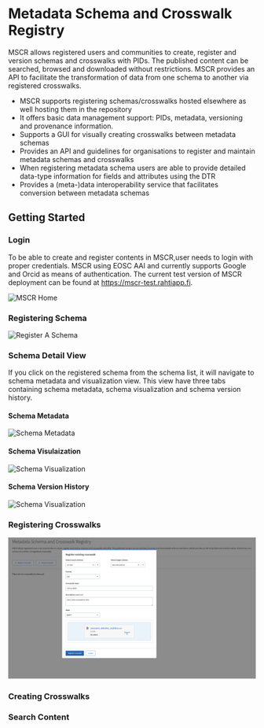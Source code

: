 # Metadata Schema and Crosswalk Registry
MSCR allows registered users and communities to create, register and version schemas and crosswalks with PIDs. The published content can be searched, browsed and downloaded without restrictions. MSCR provides an API to facilitate the transformation of data from one schema to another via registered crosswalks. 

- MSCR supports registering schemas/crosswalks hosted elsewhere as well hosting them in the repository
- It offers basic data management support: PIDs, metadata, versioning and provenance information.
- Supports a GUI for visually creating crosswalks between metadata schemas
- Provides an API and guidelines for organisations to register and maintain metadata schemas and crosswalks
- When registering metadata schema users are able to provide detailed data-type information for fields and attributes using the DTR
- Provides a (meta-)data interoperability service that facilitates conversion between metadata schemas

## Getting Started

### Login
To be able to create and register contents in MSCR,user needs to login with proper credentials. MSCR using EOSC AAI and currently supports Google and Orcid as means of authentication. The current test version of MSCR deployment can be found at https://mscr-test.rahtiapp.fi.

![MSCR Home ](../mscr/mscr-images/schema-list.png)


### Registering Schema
![Register A Schema ](../mscr/mscr-images/register-schema.png)
### Schema Detail View
If you click on the registered schema from the schema list, it will navigate to schema metadata and visualization view. This view have three tabs containing schema metadata, schema visualization and schema version history.
#### Schema Metadata 
![Schema Metadata ](../mscr/mscr-images/schema-metadata.png)
#### Schema Visulaization
![Schema Visualization ](../mscr/mscr-images/schema-visualization.png)
#### Schema Version History
![Schema Visualization ](../mscr/mscr-images/version-history.png)

### Registering Crosswalks
![Register A Crosswalk](<Register Crosswalk.png>)

### Creating Crosswalks

### Search Content

